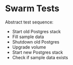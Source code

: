 # Swarm Tests

Abstract test sequence:
- Start old Postgres stack
- Fill sample data
- Shutdown old Postgres
- Upgrade volume
- Start new Postgres stack
- Check if sample data exists
